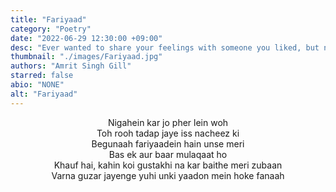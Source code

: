 ```yaml
---
title: "Fariyaad"
category: "Poetry"
date: "2022-06-29 12:30:00 +09:00"
desc: "Ever wanted to share your feelings with someone you liked, but never had courage to do so? Do the flashbacks of their memories still rip your heart out?"
thumbnail: "./images/Fariyaad.jpg"
authors: "Amrit Singh Gill"
starred: false
abio: "NONE"
alt: "Fariyaad"
---
```


<p style="text-align: center;align:center;">
Nigahein kar jo pher lein woh <br>
Toh rooh tadap jaye iss nacheez ki <br>
Begunaah fariyaadein hain unse meri <br>
Bas ek aur baar mulaqaat ho <br>
Khauf hai, kahin koi gustakhi na kar baithe meri zubaan <br>
Varna guzar jayenge yuhi unki yaadon mein hoke fanaah <br>
</p>
